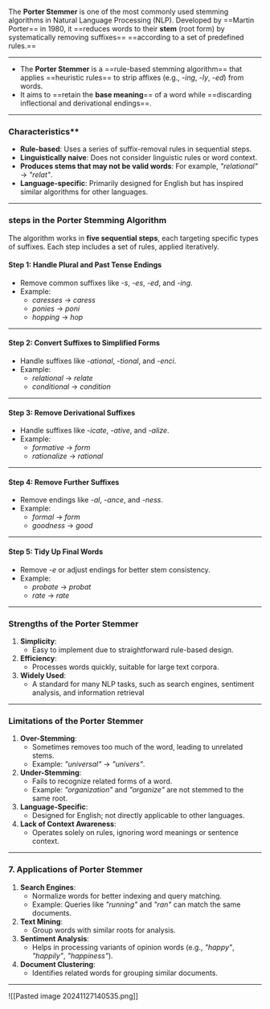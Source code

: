 
The **Porter Stemmer** is one of the most commonly used stemming algorithms in Natural Language Processing (NLP). Developed by ==Martin Porter== in 1980, it ==reduces words to their **stem** (root form) by systematically removing suffixes== ==according to a set of predefined rules.==

---

- The **Porter Stemmer** is a ==rule-based stemming algorithm== that applies ==heuristic rules== to strip affixes (e.g., _-ing_, _-ly_, _-ed_) from words.
- It aims to ==retain the **base meaning**== of a word while ==discarding inflectional and derivational endings==.

---
###  Characteristics**

- **Rule-based**: Uses a series of suffix-removal rules in sequential steps.
- **Linguistically naive**: Does not consider linguistic rules or word context.
- **Produces stems that may not be valid words**: For example, _"relational"_ → _"relat"_.
- **Language-specific**: Primarily designed for English but has inspired similar algorithms for other languages.
---
### **steps in the Porter Stemming Algorithm**

The algorithm works in **five sequential steps**, each targeting specific types of suffixes. Each step includes a set of rules, applied iteratively.

#### **Step 1**: Handle Plural and Past Tense Endings

- Remove common suffixes like _-s_, _-es_, _-ed_, and _-ing_.
- Example:
    - _caresses_ → _caress_
    - _ponies_ → _poni_
    - _hopping_ → _hop_

---
#### **Step 2**: Convert Suffixes to Simplified Forms

- Handle suffixes like _-ational_, _-tional_, and _-enci_.
- Example:
    - _relational_ → _relate_
    - _conditional_ → _condition_

---
#### **Step 3**: Remove Derivational Suffixes

- Handle suffixes like _-icate_, _-ative_, and _-alize_.
- Example:
    - _formative_ → _form_
    - _rationalize_ → _rational_

---
#### **Step 4**: Remove Further Suffixes

- Remove endings like _-al_, _-ance_, and _-ness_.
- Example:
    - _formal_ → _form_
    - _goodness_ → _good_

---
#### **Step 5**: Tidy Up Final Words

- Remove _-e_ or adjust endings for better stem consistency.
- Example:
    - _probate_ → _probat_
    - _rate_ → _rate_

---
### **Strengths of the Porter Stemmer**

1. **Simplicity**:
    - Easy to implement due to straightforward rule-based design.
2. **Efficiency**:
    - Processes words quickly, suitable for large text corpora.
3. **Widely Used**:
    - A standard for many NLP tasks, such as search engines, sentiment analysis, and information retrieval

---
### **Limitations of the Porter Stemmer**

1. **Over-Stemming**:
    - Sometimes removes too much of the word, leading to unrelated stems.
    - Example: _"universal"_ → _"univers"_.
2. **Under-Stemming**:
    - Fails to recognize related forms of a word.
    - Example: _"organization"_ and _"organize"_ are not stemmed to the same root.
3. **Language-Specific**:
    - Designed for English; not directly applicable to other languages.
4. **Lack of Context Awareness**:
    - Operates solely on rules, ignoring word meanings or sentence context.

---
### **7. Applications of Porter Stemmer**

1. **Search Engines**:
    - Normalize words for better indexing and query matching.
    - Example: Queries like _"running"_ and _"ran"_ can match the same documents.
2. **Text Mining**:
    - Group words with similar roots for analysis.
3. **Sentiment Analysis**:
    - Helps in processing variants of opinion words (e.g., _"happy"_, _"happily"_, _"happiness"_).
4. **Document Clustering**:
    - Identifies related words for grouping similar documents.
---
![[Pasted image 20241127140535.png]]